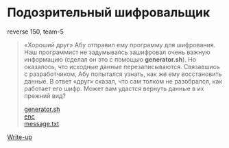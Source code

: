# Подозрительный шифровальщик

reverse 150, team-5

> &laquo;Хороший друг&raquo; Абу отправил ему программу для шифрования. Наш программист не задумываясь зашифровал очень важную информацию (сделал он это с помощью <strong>generator.sh</strong>). Но оказалось, что исходные данные перезаписываются. Связавшись с разработчиком, Абу попытался узнать, как же ему восстановить данные. В ответ &laquo;друг&raquo; сказал, что сам толком не разобрался, как работает его шифр. Может вам удастся вернуть данные в их прежний вид?
>
> [generator.sh](attachments/generator.sh)  
> [enc](attachments/enc)  
> [message.txt](attachments/message.txt)

[Write-up](WRITEUP.md)